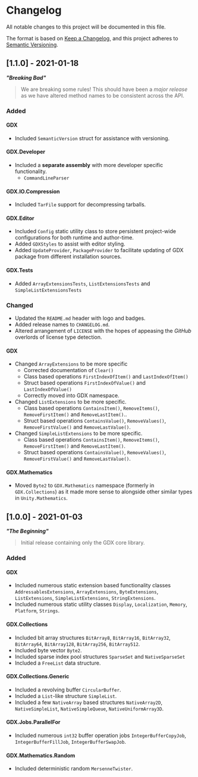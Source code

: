 # Changelog
All notable changes to this project will be documented in this file.

The format is based on [Keep a Changelog](https://keepachangelog.com/en/1.0.0/),
and this project adheres to [Semantic Versioning](https://semver.org/spec/v2.0.0.html).

## [1.1.0] - 2021-01-18
***"Breaking Bad"***
> We are breaking some rules! This should have been a _major release_ as we have altered method names to be consistent across the API.
### Added
#### GDX
- Included `SemanticVersion` struct for assistance with versioning.
#### GDX.Developer
- Included a **separate assembly** with more developer specific functionality.
  - `CommandLineParser`
#### GDX.IO.Compression
- Included `TarFile` support for decompressing tarballs.
#### GDX.Editor
- Included `Config` static utility class to store persistent project-wide configurations for both runtime and author-time.
- Added `GDXStyles` to assist with editor styling.
- Added `UpdateProvider`, `PackageProvider` to facilitate updating of GDX package from different installation sources.
#### GDX.Tests
- Added `ArrayExtensionsTests`, `ListExtensionsTests` and `SimpleListExtensionsTests`
### Changed
- Updated the `README.md` header with logo and badges.
- Added release names to `CHANGELOG.md`.
- Altered arrangement of `LICENSE` with the hopes of appeasing the _GitHub_ overlords of license type detection.
#### GDX
- Changed `ArrayExtensions` to be more specific
  - Corrected documentation of `Clear()`
  - Class based operations `FirstIndexOfItem()` and `LastIndexOfItem()`
  - Struct based operations `FirstIndexOfValue()` and `LastIndexOfValue()`
  - Correctly moved into GDX namespace.
- Changed `ListExtensions` to be more specific.
  - Class based operations `ContainsItem()`, `RemoveItems()`, `RemoveFirstItem()` and `RemoveLastItem()`..
  - Struct based operations `ContainsValue()`, `RemoveValues()`, `RemoveFirstValue()` and `RemoveLastValue()`.
- Changed `SimpleListExtensions` to be more specific.
  - Class based operations `ContainsItem()`, `RemoveItems()`, `RemoveFirstItem()` and `RemoveLastItem()`.
  - Struct based operations `ContainsValue()`, `RemoveValues()`, `RemoveFirstValue()` and `RemoveLastValue()`.
#### GDX.Mathematics
- Moved `Byte2` to `GDX.Mathematics` namespace (formerly in `GDX.Collections`) as it made more sense to alongside other similar types in `Unity.Mathematics`.

## [1.0.0] - 2021-01-03
***"The Beginning"***
> Initial release containing only the GDX core library.
### Added
#### GDX
- Included numerous static extension based functionality classes `AddressablesExtensions`, `ArrayExtensions`, `ByteExtensions`, `ListExtensions`, `SimpleListExtensions`, `StringExtensions`.
- Included numerous static utility classes `Display`, `Localization`, `Memory`, `Platform`, `Strings`.
#### GDX.Collections
- Included bit array structures `BitArray8`, `BitArray16`, `BitArray32`, `BitArray64`, `BitArray128`, `BitArray256`, `BitArray512`.
- Included byte vector `Byte2`.
- Included sparse index pool structures `SparseSet` and `NativeSparseSet`
- Included a `FreeList` data structure.
#### GDX.Collections.Generic
- Included a revolving buffer `CircularBuffer`.
- Included a `List`-like structure `SimpleList`.
- Included a few `NativeArray` based structures `NativeArray2D`, `NativeSimpleList`, `NativeSimpleQueue`, `NativeUniformArray3D`.
#### GDX.Jobs.ParallelFor
- Included numerous `int32` buffer operation jobs `IntegerBufferCopyJob`, `IntegerBufferFillJob`, `IntegerBufferSwapJob`.
#### GDX.Mathematics.Random
- Included deterministic random `MersenneTwister`.
